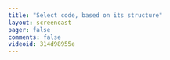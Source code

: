 ```yaml
---
title: "Select code, based on its structure"
layout: screencast 
pager: false
comments: false
videoid: 314d98955e
---
```

